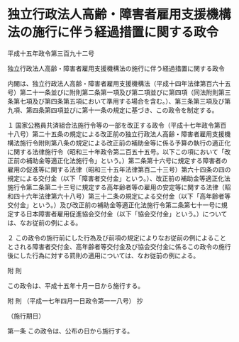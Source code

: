 # 独立行政法人高齢・障害者雇用支援機構法の施行に伴う経過措置に関する政令

平成十五年政令第三百九十二号

独立行政法人高齢・障害者雇用支援機構法の施行に伴う経過措置に関する政令

内閣は、独立行政法人高齢・障害者雇用支援機構法（平成十四年法律第百六十五号）第二十一条並びに附則第二条第一項及び第二項並びに第四項（同法附則第三条第七項及び第四条第五項において準用する場合を含む。）、第三条第三項及び第九項、第四条第四項並びに第十一条の規定に基づき、この政令を制定する。

１ 国家公務員共済組合法施行令等の一部を改正する政令（平成十七年政令第百十八号）第二十五条の規定による改正前の独立行政法人高齢・障害者雇用支援機構法施行令附則第八条の規定による改正前の補助金等に係る予算の執行の適正化に関する法律施行令（昭和三十年政令第二百五十五号。以下この項において「改正前の補助金等適正化法施行令」という。）第二条第十六号に規定する障害者の雇用の促進等に関する法律（昭和三十五年法律第百二十三号）第六十四条の四の規定による交付金（以下「障害者交付金」という。）、改正前の補助金等適正化法施行令第二条第二十三号に規定する高年齢者等の雇用の安定等に関する法律（昭和四十六年法律第六十八号）第三十二条の規定による交付金（以下「高年齢者等交付金」という。）及び改正前の補助金等適正化法施行令第二条第七十一号に規定する日本障害者雇用促進協会交付金（以下「協会交付金」という。）については、なお従前の例による。

２ この政令の施行前にした行為及び前項の規定によりなお従前の例によることとされる障害者交付金、高年齢者等交付金及び協会交付金に係るこの政令の施行後にした行為に対する罰則の適用については、なお従前の例による。

附 則

この政令は、平成十五年十月一日から施行する。

附 則 （平成一七年四月一日政令第一一八号） 抄

（施行期日）

第一条 この政令は、公布の日から施行する。
